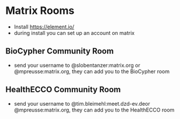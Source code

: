 # Matrix Rooms
- Install https://element.io/
- during install you can set up an account on matrix

## BioCypher Community Room
- send your username to @slobentanzer:matrix.org or @mpreusse:matrix.org, they can add you to the BioCypher room

## HealthECCO Community Room
- send your username to @tim.bleimehl:meet.dzd-ev.deor @mpreusse:matrix.org, they can add you to the HealthECCO room
